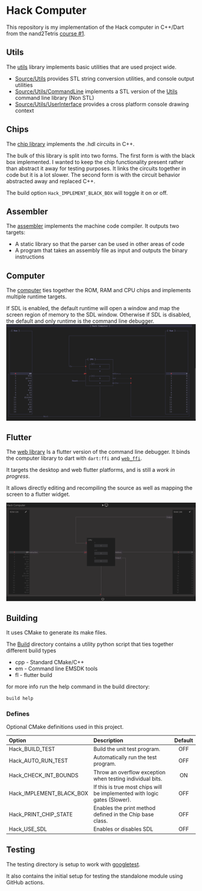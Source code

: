 # Hack Computer

This repository is my implementation of the Hack computer in C++/Dart from the nand2Tetris [course #1](https://www.coursera.org/learn/build-a-computer).

## Utils

The [utils](Source/Utils/) library implements basic utilities that are used project wide.

- [Source/Utils](Source/Utils/) provides STL string conversion utilities, and console output utilities
- [Source/Utils/CommandLine](Source/Utils/CommandLine/) implements a STL version of the [Utils](https://github.com/CharlesCarley/Utils) command line library (Non STL)  
- [Source/Utils/UserInterface](Source/Utils/UserInterface/) provides a cross platform console drawing context

## Chips

The [chip library](Source/Chips/) implements the .hdl circuits in C++.

The bulk of this library is split into two forms. The first form is with the black box implemented.
I wanted to keep the chip functionality present rather than abstract it away for testing purposes. It links the circuits together in code but it is a lot slower. The second form is with the circuit behavior abstracted away and replaced C++.

The build option `Hack_IMPLEMENT_BLACK_BOX` will toggle it on or off.

## Assembler

The [assembler](Source/Assembler/) implements the machine code compiler.
It outputs two targets:

- A static library so that the parser can be used in other areas of code
- A program that takes an assembly file as input and outputs the binary instructions

## Computer

The [computer](Source/Computer/) ties together the ROM, RAM and CPU chips and implements multiple runtime targets.


If SDL is enabled, the default runtime will open a window and map the screen region of memory to the SDL window. Otherwise if SDL is disabled, the default and only runtime is the command line debugger. ![command line debugger](Content/Debugger.png)

## Flutter

The [web library](Web/) Is a flutter version of the command line debugger. It binds the computer library to dart with `dart:ffi` and [`web_ffi`](https://pub.dev/packages/web_ffi).

It targets the desktop and web flutter platforms, and is still a _work in progress_.

It allows directly editing and recompiling the source as well as mapping the screen to a flutter widget.

![command line debugger](Content/Debugger1.png)

## Building

It uses CMake to generate its make files.

The [Build](Build) directory contains a utility python script that ties together different build types

- cpp - Standard CMake/C++
- em - Command line EMSDK tools
- fl - flutter build

for more info run the help command in the build directory:

```sh
build help
```

### Defines

Optional CMake definitions used in this project.

| Option                   | Description                                                               | Default |
|:-------------------------|:--------------------------------------------------------------------------|:-------:|
| Hack_BUILD_TEST          | Build the unit test program.                                              |   OFF   |
| Hack_AUTO_RUN_TEST       | Automatically run the test program.                                       |   OFF   |
| Hack_CHECK_INT_BOUNDS    | Throw an overflow exception when testing individual bits.                 |   ON    |
| Hack_IMPLEMENT_BLACK_BOX | If this is true most chips will be implemented with logic gates (Slower). |   OFF   |
| Hack_PRINT_CHIP_STATE    | Enables the print method defined in the Chip base class.                  |   OFF   |
| Hack_USE_SDL             | Enables or disables SDL                                                   |   OFF   |

## Testing

The testing directory is setup to work with [googletest](https://github.com/google/googletest).

It also contains the initial setup for testing the standalone module using GitHub actions.
